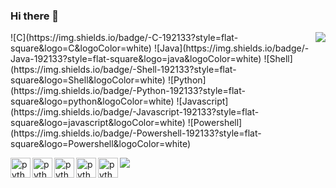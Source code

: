 ### Hi there 👋

<img align="right" src="https://github-readme-stats.anuraghazra1.vercel.app/api/top-langs/?username=JohnRyk&layout=compact&hide_border=true&theme=vue-dark" />
![C](https://img.shields.io/badge/-C-192133?style=flat-square&logo=C&logoColor=white)
![Java](https://img.shields.io/badge/-Java-192133?style=flat-square&logo=java&logoColor=white)
![Shell](https://img.shields.io/badge/-Shell-192133?style=flat-square&logo=Shell&logoColor=white)
![Python](https://img.shields.io/badge/-Python-192133?style=flat-square&logo=python&logoColor=white)
![Javascript](https://img.shields.io/badge/-Javascript-192133?style=flat-square&logo=javascript&logoColor=white)
![Powershell](https://img.shields.io/badge/-Powershell-192133?style=flat-square&logo=Powershell&logoColor=white)

<img src="https://www.vectorlogo.zone/logos/linux/linux-icon.svg" align="left" width="32" title="python"><img src="https://www.vectorlogo.zone/logos/raspberrypi/raspberrypi-icon.svg" align="left" width="32" title="python"><img src="https://www.vectorlogo.zone/logos/php/php-icon.svg" align="left" width="32" title="python"><img src="https://www.vectorlogo.zone/logos/android/android-icon.svg" align="left" width="32" title="python"><img src="https://www.vectorlogo.zone/logos/google_chrome/google_chrome-icon.svg" align="left" width="32" title="python">

<img align="center" src="https://github-readme-stats.vercel.app/api?username=JohnRyk&hide=contribs&include_all_commits=true&count_private-true&custom_title=JohnRyk's%20GitHub%20Stats&line_height=25&show_icons=true&hide_border=true&bg_color=192133&title_color=efb752&icon_color=efb752&text_color=70bed9">
